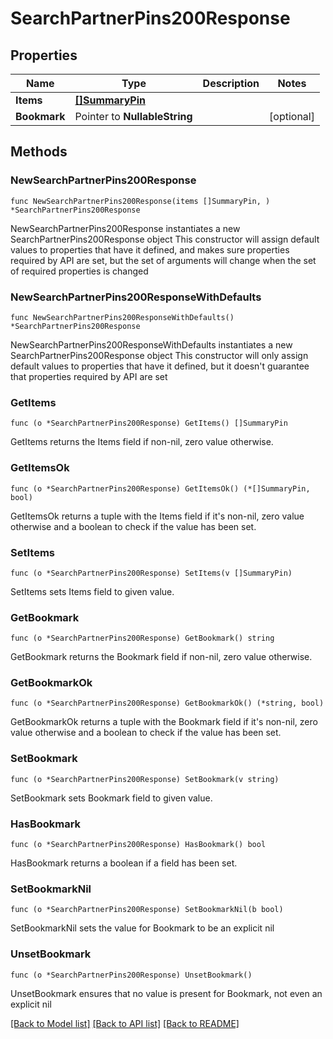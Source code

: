 # SearchPartnerPins200Response

## Properties

Name | Type | Description | Notes
------------ | ------------- | ------------- | -------------
**Items** | [**[]SummaryPin**](SummaryPin.md) |  | 
**Bookmark** | Pointer to **NullableString** |  | [optional] 

## Methods

### NewSearchPartnerPins200Response

`func NewSearchPartnerPins200Response(items []SummaryPin, ) *SearchPartnerPins200Response`

NewSearchPartnerPins200Response instantiates a new SearchPartnerPins200Response object
This constructor will assign default values to properties that have it defined,
and makes sure properties required by API are set, but the set of arguments
will change when the set of required properties is changed

### NewSearchPartnerPins200ResponseWithDefaults

`func NewSearchPartnerPins200ResponseWithDefaults() *SearchPartnerPins200Response`

NewSearchPartnerPins200ResponseWithDefaults instantiates a new SearchPartnerPins200Response object
This constructor will only assign default values to properties that have it defined,
but it doesn't guarantee that properties required by API are set

### GetItems

`func (o *SearchPartnerPins200Response) GetItems() []SummaryPin`

GetItems returns the Items field if non-nil, zero value otherwise.

### GetItemsOk

`func (o *SearchPartnerPins200Response) GetItemsOk() (*[]SummaryPin, bool)`

GetItemsOk returns a tuple with the Items field if it's non-nil, zero value otherwise
and a boolean to check if the value has been set.

### SetItems

`func (o *SearchPartnerPins200Response) SetItems(v []SummaryPin)`

SetItems sets Items field to given value.


### GetBookmark

`func (o *SearchPartnerPins200Response) GetBookmark() string`

GetBookmark returns the Bookmark field if non-nil, zero value otherwise.

### GetBookmarkOk

`func (o *SearchPartnerPins200Response) GetBookmarkOk() (*string, bool)`

GetBookmarkOk returns a tuple with the Bookmark field if it's non-nil, zero value otherwise
and a boolean to check if the value has been set.

### SetBookmark

`func (o *SearchPartnerPins200Response) SetBookmark(v string)`

SetBookmark sets Bookmark field to given value.

### HasBookmark

`func (o *SearchPartnerPins200Response) HasBookmark() bool`

HasBookmark returns a boolean if a field has been set.

### SetBookmarkNil

`func (o *SearchPartnerPins200Response) SetBookmarkNil(b bool)`

 SetBookmarkNil sets the value for Bookmark to be an explicit nil

### UnsetBookmark
`func (o *SearchPartnerPins200Response) UnsetBookmark()`

UnsetBookmark ensures that no value is present for Bookmark, not even an explicit nil

[[Back to Model list]](../README.md#documentation-for-models) [[Back to API list]](../README.md#documentation-for-api-endpoints) [[Back to README]](../README.md)


